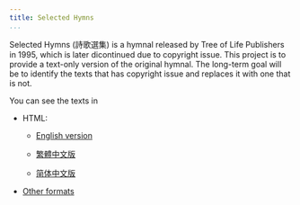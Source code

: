 ```yaml
---
title: Selected Hymns
...
```


Selected Hymns (詩歌選集) is a hymnal released by Tree of Life Publishers in 1995, which is later dicontinued due to copyright issue. This project is to provide a text-only version of the original hymnal. The long-term goal will be to identify the texts that has copyright issue and replaces it with one that is not.

You can see the texts in

- HTML:

    - [English version](https://ickc.github.io/selected-hymns/en.html)

    - [繁體中文版](https://ickc.github.io/selected-hymns/zh-Hant.html)

    - [简体中文版](https://ickc.github.io/selected-hymns/zh-Hans.html)

- [Other formats](https://github.com/ickc/selected-hymns/releases/latest)


